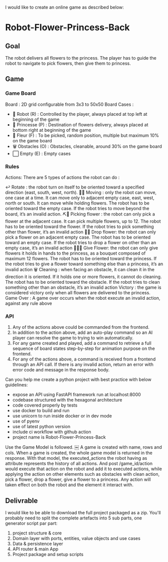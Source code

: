 I would like to create an online game as described below:

# Robot-Flower-Princess-Back

## Goal
The robot delivers all flowers to the princess. The player has to guide the robot to navigate to pick flowers, then give them to princess.

## Game

### Game Board
Board : 2D grid configurable from 3x3 to 50x50
Board Cases :
* 🤖 Robot (R) : Controlled by the player, always placed at top left at beginning of the game
* 👑 Princesse (P) : Destination of flowers delivery, always placed at bottom right at beginning of the game
* 🌸 Fleur (F) : To be picked, random position, multiple but maximum 10% on the game board
* 🗑️ Obstacles (O) : Obstacles, cleanable, around 30% on the game board
* ⬜ Empty (E) : Empty cases

### Rules

Actions: There are 5 types of actions the robot can do :

↩️ Rotate : the robot turn on itself to be oriented toward a specified direction (east, south, west, north).
🚶‍♂️ Moving : only the robot can move, one case at a time. It can move only to adjacent empty case, east, west, north or south. It can move while holding flowers. The robot has to be oriented toward the empty case. If the robot tries to move beyond the board, it’s an invalid action.
⛏️🌸 Picking flower : the robot can only pick a flower at the adjacent case. It can pick multiple flowers, up to 12. The robot has to be oriented toward the flower. If the robot tries to pick something other than flower, it’s an invalid action
🫳🌸 Drop flower: the robot can only pick a flower on an adjacent empty case. The robot has to be oriented toward an empty case. If the robot tries to drop a flower on other than an empty case, it’s an invalid action
🫴🏼🌸 Give Flower: the robot can only give flowers it holds in hands to the princess, as a bouquet composed of maximum 12 flowers. The robot has to be oriented toward the princess. If the robot tries to give a flower toward something else than a princess, it’s an invalid action
🗑️ Cleaning : when facing an obstacle, it can clean it in the direction it is oriented. If it holds one or more flowers, it cannot do cleaning. The robot has to be oriented toward the obstacle. If the robot tries to clean something other than an obstacle, it’s an invalid action
Victory : the game is considered victory only when all flowers are delivered to the princess.
Game Over : A game over occurs when the robot execute an invalid action, against any rule above

### API
1. Any of the actions above could be commanded from the frontend.
2. In addition to the action above, add an auto-play command so an AI player can resolve the game to trying to win automatically.
3. For any game created and played, add a command to retrieve a full sequence of board states step-by-step for animation purpose on the frontend.
4. For any of the actions above, a command is received from a frontend through an API call. If there is any invalid action, return an error with error code and message in the response body.

Can you help me create a python project with best practice with below guidelines:
* expose an API using FastAPI framework run at localhost:8000
* codebase structured with the hexagonal architecture
* code covered properly by tests
* use docker to build and run
* use unicorn to run inside docker or in dev mode
* use of pyenv
* use of latest python version
* include ci workflow with github action
* project name is Robot-Flower-Princess-Back

Use the Game Model is followed.
￼
A game is created with name, rows and cols. When a game is created, the whole game model is returned in the response. With that model, the executed_actions the robot having as attribute represents the history of all actions.
And post /game_id/action would execute that action on the robot and add it to executed actions, while applying the action on other elements such as obstacles with clean action, pick a flower, drop a flower, give a flower to a princess. Any action will taken effect on both the robot and the element it interact with.


## Delivrable

I would like to be able to download the full project packaged as a zip. You'll probably need to split the complete artefacts into 5 sub parts, one generator script par part:
1. project structure & core
2. Domain layer with ports, entities, value objects and use cases
3. Data & persistence layer
4. API router & main App
5. Project package and setup scripts